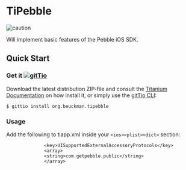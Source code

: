 # TiPebble #

![caution](http://img.shields.io/badge/new%20project-caution-orange.svg)

Will implement basic features of the Pebble iOS SDK.

## Quick Start

### Get it [![gitTio](http://gitt.io/badge.png)](http://gitt.io/component/org.beuckman.tipebble)
Download the latest distribution ZIP-file and consult the [Titanium Documentation](http://docs.appcelerator.com/titanium/latest/#!/guide/Using_a_Module) on how install it, or simply use the [gitTio CLI](http://gitt.io/cli):

`$ gittio install org.beuckman.tipebble`

### Usage ###

Add the following to tiapp.xml inside your `<ios><plist><dict>` section:

```
              <key>UISupportedExternalAccessoryProtocols</key>
              <array>
              <string>com.getpebble.public</string>
              </array>
```

